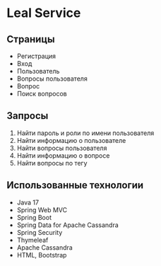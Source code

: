 # Leal Service

## Страницы

- Регистрация
- Вход
- Пользователь
- Вопросы пользователя
- Вопрос
- Поиск вопросов

## Запросы

1. Найти пароль и роли по имени пользователя
2. Найти информацию о пользователе
3. Найти вопросы пользователя
4. Найти информацию о вопросе
5. Найти вопросы по тегу

## Использованные технологии

- Java 17
- Spring Web MVC
- Spring Boot
- Spring Data for Apache Cassandra
- Spring Security
- Thymeleaf
- Apache Cassandra
- HTML, Bootstrap

